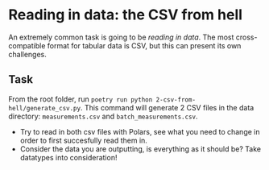 # Reading in data: the CSV from hell

An extremely common task is going to be _reading in data_. The most cross-compatible format for tabular data is CSV, but this can present its own challenges.

## Task

From the root folder, run `poetry run python 2-csv-from-hell/generate_csv.py`. This command will generate 2 CSV files in the data directory: `measurements.csv` and `batch_measurements.csv`.

- Try to read in both csv files with Polars, see what you need to change in order to first succesfully read them in.
- Consider the data you are outputting, is everything as it should be? Take datatypes into consideration!
